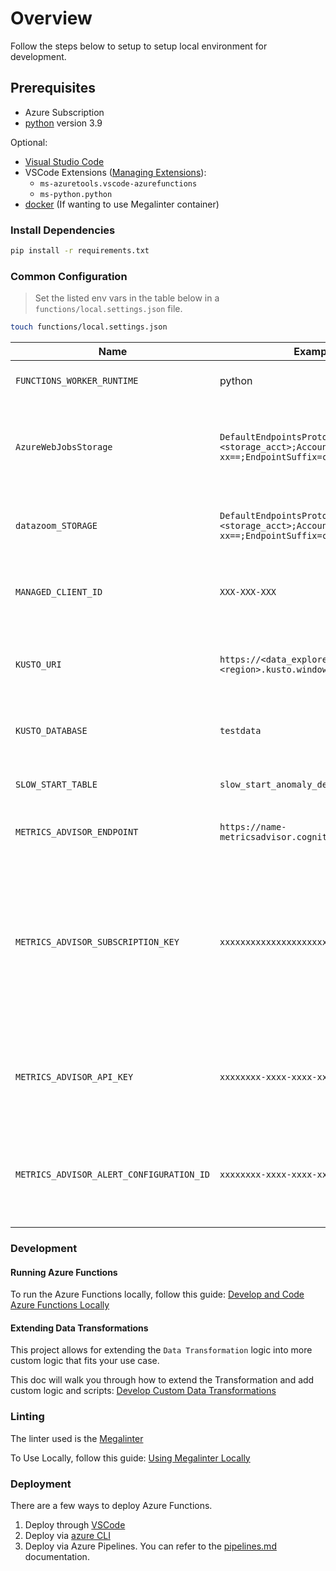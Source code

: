 # Overview

Follow the steps below to setup to setup local environment for development.

## Prerequisites

- Azure Subscription
- [python](https://www.python.org/downloads/release/python-3913/) version 3.9

Optional:

- [Visual Studio Code](https://code.visualstudio.com/download)
- VSCode Extensions ([Managing Extensions](https://code.visualstudio.com/docs/editor/extension-marketplace)):
  - `ms-azuretools.vscode-azurefunctions`
  - `ms-python.python`
- [docker](https://docs.docker.com/get-docker/) (If wanting to use Megalinter container)

### Install Dependencies

```bash
pip install -r requirements.txt
```

### Common Configuration

> Set the listed env vars in the table below in a `functions/local.settings.json` file.

```bash
touch functions/local.settings.json
```

| Name                                     | Example Value                                                                                                     | Description                                                                                                                             |
| ---------------------------------------- | ----------------------------------------------------------------------------------------------------------------- | --------------------------------------------------------------------------------------------------------------------------------------- |
| `FUNCTIONS_WORKER_RUNTIME`               | python                                                                                                            | The Runtime of the Azure Functions                                                                                                      |
| `AzureWebJobsStorage`                    | `DefaultEndpointsProtocol=https;AccountName=<storage_acct>;AccountKey=xx-xx-xx==;EndpointSuffix=core.windows.net` | Storage Account connection string for Azure Web Jobs used by Functions                                                                  |
| `datazoom_STORAGE`                       | `DefaultEndpointsProtocol=https;AccountName=<storage_acct>;AccountKey=xx-xx-xx==;EndpointSuffix=core.windows.net` | Storage Account connection string for Input blobs                                                                                       |
| `MANAGED_CLIENT_ID`                      | `XXX-XXX-XXX`                                                                                                     | Azure Managed Service Identity Client ID                                                                                                |
| `KUSTO_URI`                              | `https://<data_explorer_resource_name>.<region>.kusto.windows.net"`                                               | Azure Data Explorer Kusto Cluster Resource URI.                                                                                        |
| `KUSTO_DATABASE`                         | `testdata`                                                                                                        | The name of the targeted Kusto Database                                                                                                 |
| `SLOW_START_TABLE`                       | `slow_start_anomaly_detection`                                                                                    | Slow Start Anomaly Detection Table                                                                                                      |
| `METRICS_ADVISOR_ENDPOINT`               | `https://name-metricsadvisor.cognitiveservices.azure.com/`                                                        | Metrics Advisor Endpoint                                                                                                               |
| `METRICS_ADVISOR_SUBSCRIPTION_KEY`       | `xxxxxxxxxxxxxxxxxxxxxxxxxxxxxxxx`                                                                                | The subscription key to your Metrics Advisor. Can be found in Keys and Endpoint section of metrics advisor resource in the Azure portal |
| `METRICS_ADVISOR_API_KEY`                | `xxxxxxxx-xxxx-xxxx-xxxx-xxxxxxxxxxxx`                                                                            | Metrics Advisor API Key. Can be found in Azure Metics Advisor Workspace                                                                |
| `METRICS_ADVISOR_ALERT_CONFIGURATION_ID` | `xxxxxxxx-xxxx-xxxx-xxxx-xxxxxxxxxxxx`                                                                            | Metrics Advisor configuration ID. Can be found in Azure Metics Advisor Workspace                                                       |

### Development

#### Running Azure Functions

To run the Azure Functions locally, follow this guide: [Develop and Code Azure Functions Locally](https://learn.microsoft.com/azure/azure-functions/functions-develop-local)

#### Extending Data Transformations

This project allows for extending the `Data Transformation` logic into more custom logic that fits your use case.

This doc will walk you through how to extend the Transformation and add custom logic and scripts: [Develop Custom Data Transformations](./4_extending_transformation_logic.md)

### Linting

The linter used is the [Megalinter](https://oxsecurity.github.io/megalinter/latest/)

To Use Locally, follow this guide: [Using Megalinter Locally](https://oxsecurity.github.io/megalinter/latest/mega-linter-runner/)

### Deployment

There are a few ways to deploy Azure Functions.

1. Deploy through [VSCode](https://learn.microsoft.com/azure/azure-functions/functions-reference-python?tabs=asgi%2Capplication-level#publishing-to-azure)
2. Deploy via [azure CLI](https://learn.microsoft.com/azure/azure-functions/create-first-function-cli-python?tabs=azure-cli%2Cbash%2Cbrowser#create-supporting-azure-resources-for-your-function)
3. Deploy via Azure Pipelines. You can refer to the [pipelines.md](./2_pipelines.md) documentation.
